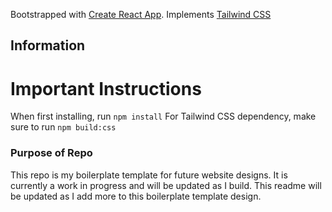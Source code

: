 Bootstrapped with [Create React App](https://github.com/facebook/create-react-app).
Implements [Tailwind CSS](https://tailwindcss.com/)

## Information

# Important Instructions

When first installing, run `npm install`
For Tailwind CSS dependency, make sure to run `npm build:css`

### Purpose of Repo

This repo is my boilerplate template for future website designs. It is currently a work in progress and will be updated as I build.
This readme will be updated as I add more to this boilerplate template design.

